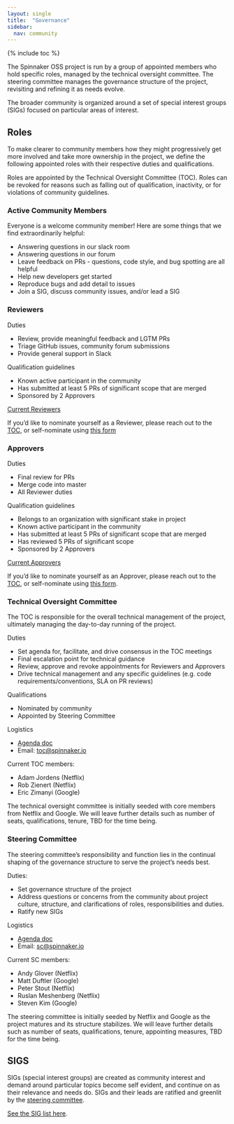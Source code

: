 ```yaml
---
layout: single
title:  "Governance"
sidebar:
  nav: community
---
```


{% include toc %}

The Spinnaker OSS project is run by a group of appointed members who hold specific roles, managed by the technical oversight committee. The steering committee manages the governance structure of the project, revisiting and refining it as needs evolve.

The broader community is organized around a set of special interest groups (SIGs) focused on particular areas of interest.

## Roles

To make clearer to community members how they might progressively get more involved and take more ownership in the project, we define the following appointed roles with their respective duties and qualifications.

Roles are appointed by the Technical Oversight Committee (TOC). Roles can be revoked for reasons such as falling out of qualification, inactivity, or for violations of community guidelines.

### Active Community Members

Everyone is a welcome community member! Here are some things that we find extraordinarily helpful:

* Answering questions in our slack room
* Answering questions in our forum 
* Leave feedback on PRs - questions, code style, and bug spotting are all helpful
* Help new developers get started
* Reproduce bugs and add detail to issues
* Join a SIG, discuss community issues, and/or lead a SIG

### Reviewers

Duties

* Review, provide meaningful feedback and LGTM PRs
* Triage GitHub issues, community forum submissions
* Provide general support in Slack

Qualification guidelines

* Known active participant in the community
* Has submitted at least 5 PRs of significant scope that are merged
* Sponsored by 2 Approvers

[Current Reviewers](https://github.com/spinnaker/spinnaker/blob/master/reviewers.md)

If you’d like to nominate yourself as a Reviewer, please reach out to the [TOC](#technical-oversight-committee), or 
self-nominate using [this form](https://docs.google.com/forms/d/e/1FAIpQLScJtnQc4VJNSoZj9JivoMBNzbULDCzpg3IZgp5ScIeeGF1onQ/viewform?usp=sf_link)

### Approvers

Duties

* Final review for PRs
* Merge code into master
* All Reviewer duties

Qualification guidelines

* Belongs to an organization with significant stake in project
* Known active participant in the community
* Has submitted at least 5 PRs of significant scope that are merged
* Has reviewed 5 PRs of significant scope
* Sponsored by 2 Approvers

[Current Approvers](https://github.com/spinnaker/spinnaker/blob/master/approvers.md)

If you’d like to nominate yourself as an Approver, please reach out to the [TOC](#technical-oversight-committee), or
self-nominate using [this form](https://docs.google.com/forms/d/e/1FAIpQLSfmDfZWTSG2uQ66i9mSD7zuBO59Fg31sNkx47M3KpqlLK_wAg/viewform?usp=sf_link).

### Technical Oversight Committee

The TOC is responsible for the overall technical management of the project, ultimately managing the day-to-day running of the project.

Duties

* Set agenda for, facilitate, and drive consensus in the TOC meetings
* Final escalation point for technical guidance
* Review, approve and revoke appointments for Reviewers and Approvers
* Drive technical management and any specific guidelines (e.g. code requirements/conventions, SLA on PR reviews)

Qualifications

* Nominated by community
* Appointed by Steering Committee

Logistics

* [Agenda doc](https://docs.google.com/document/d/1PxIA1XE3nzqLykOFW-AqdU5u9F8cFh3jDvUA41P2cUM/edit)
* Email: [toc@spinnaker.io](mailto:toc@spinnaker.io)

Current TOC members:

* Adam Jordens (Netflix)
* Rob Zienert (Netflix)
* Eric Zimanyi (Google)

The technical oversight committee is initially seeded with core members from Netflix and Google. We will leave further details such as number of seats, qualifications, tenure, TBD for the time being.

### Steering Committee

The steering committee’s responsibility and function lies in the continual shaping of the governance structure to serve the project’s needs best.

Duties:

* Set governance structure of the project
* Address questions or concerns from the community about project culture, structure, and clarifications of roles, responsibilities and duties.
* Ratify new SIGs

Logistics

* [Agenda doc](https://docs.google.com/document/d/1HMdwvBPM4uRFqoeAd7eEkVWIC8dQP40zFavOE5Kq-Eg/edit)
* Email: [sc@spinnaker.io](mailto:sc@spinnaker.io)

Current SC members:

* Andy Glover (Netflix)
* Matt Duftler (Google)
* Peter Stout (Netflix)
* Ruslan Meshenberg (Netflix)
* Steven Kim (Google)

The steering committee is initially seeded by Netflix and Google as the project matures and its structure stabilizes. We will leave further details such as number of seats, qualifications, tenure, appointing measures, TBD for the time being.

## SIGS

SIGs (special interest groups) are created as community interest and demand around particular topics become self evident, and continue on as their relevance and needs do. SIGs and their leads are ratified and greenlit by the [steering committee](#steering-committee).

[See the SIG list here](/community/governance/sigs).


